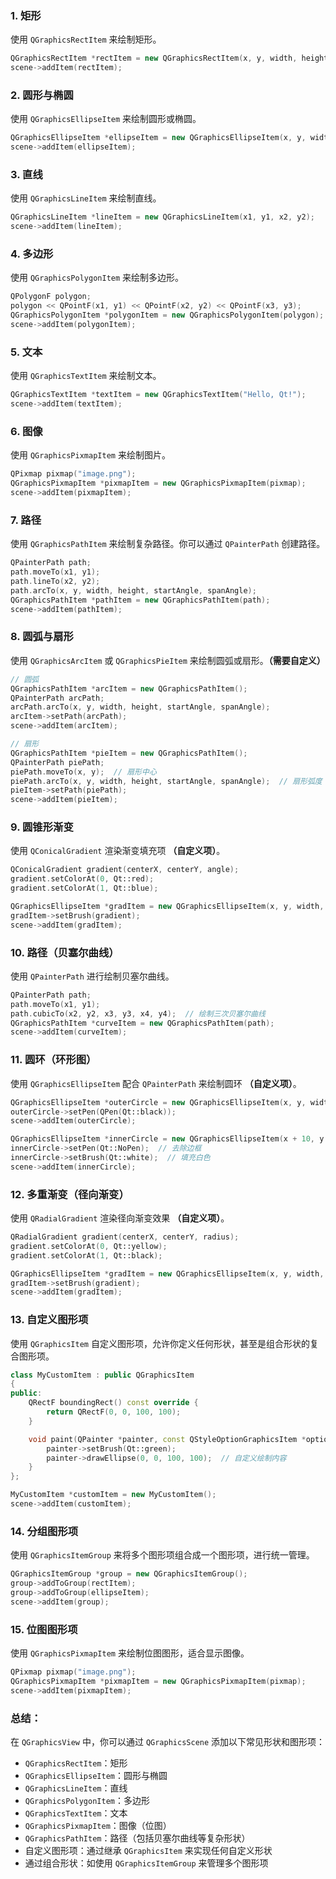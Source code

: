 ### 1. **矩形**

使用 `QGraphicsRectItem` 来绘制矩形。

```cpp
QGraphicsRectItem *rectItem = new QGraphicsRectItem(x, y, width, height);
scene->addItem(rectItem);
```

### 2. **圆形与椭圆**

使用 `QGraphicsEllipseItem` 来绘制圆形或椭圆。

```cpp
QGraphicsEllipseItem *ellipseItem = new QGraphicsEllipseItem(x, y, width, height);
scene->addItem(ellipseItem);
```

### 3. **直线**

使用 `QGraphicsLineItem` 来绘制直线。

```cpp
QGraphicsLineItem *lineItem = new QGraphicsLineItem(x1, y1, x2, y2);
scene->addItem(lineItem);
```

### 4. **多边形**

使用 `QGraphicsPolygonItem` 来绘制多边形。

```cpp
QPolygonF polygon;
polygon << QPointF(x1, y1) << QPointF(x2, y2) << QPointF(x3, y3);
QGraphicsPolygonItem *polygonItem = new QGraphicsPolygonItem(polygon);
scene->addItem(polygonItem);
```

### 5. **文本**

使用 `QGraphicsTextItem` 来绘制文本。

```cpp
QGraphicsTextItem *textItem = new QGraphicsTextItem("Hello, Qt!");
scene->addItem(textItem);
```

### 6. **图像**

使用 `QGraphicsPixmapItem` 来绘制图片。

```cpp
QPixmap pixmap("image.png");
QGraphicsPixmapItem *pixmapItem = new QGraphicsPixmapItem(pixmap);
scene->addItem(pixmapItem);
```

### 7. **路径**

使用 `QGraphicsPathItem` 来绘制复杂路径。你可以通过 `QPainterPath` 创建路径。

```cpp
QPainterPath path;
path.moveTo(x1, y1);
path.lineTo(x2, y2);
path.arcTo(x, y, width, height, startAngle, spanAngle);
QGraphicsPathItem *pathItem = new QGraphicsPathItem(path);
scene->addItem(pathItem);
```

### 8. **圆弧与扇形**

使用 `QGraphicsArcItem` 或 `QGraphicsPieItem` 来绘制圆弧或扇形。**（需要自定义）**

```cpp
// 圆弧
QGraphicsPathItem *arcItem = new QGraphicsPathItem();
QPainterPath arcPath;
arcPath.arcTo(x, y, width, height, startAngle, spanAngle);
arcItem->setPath(arcPath);
scene->addItem(arcItem);
```

```cpp
// 扇形
QGraphicsPathItem *pieItem = new QGraphicsPathItem();
QPainterPath piePath;
piePath.moveTo(x, y);  // 扇形中心
piePath.arcTo(x, y, width, height, startAngle, spanAngle);  // 扇形弧度
pieItem->setPath(piePath);
scene->addItem(pieItem);
```

### 9. **圆锥形渐变**

使用 `QConicalGradient` 渲染渐变填充项 **（自定义项）**。

```cpp
QConicalGradient gradient(centerX, centerY, angle);
gradient.setColorAt(0, Qt::red);
gradient.setColorAt(1, Qt::blue);

QGraphicsEllipseItem *gradItem = new QGraphicsEllipseItem(x, y, width, height);
gradItem->setBrush(gradient);
scene->addItem(gradItem);
```

### 10. **路径（贝塞尔曲线）**

使用 `QPainterPath` 进行绘制贝塞尔曲线。

```cpp
QPainterPath path;
path.moveTo(x1, y1);
path.cubicTo(x2, y2, x3, y3, x4, y4);  // 绘制三次贝塞尔曲线
QGraphicsPathItem *curveItem = new QGraphicsPathItem(path);
scene->addItem(curveItem);
```

### 11. **圆环（环形图）**

使用 `QGraphicsEllipseItem` 配合 `QPainterPath` 来绘制圆环 **（自定义项）**。

```cpp
QGraphicsEllipseItem *outerCircle = new QGraphicsEllipseItem(x, y, width, height);
outerCircle->setPen(QPen(Qt::black));
scene->addItem(outerCircle);

QGraphicsEllipseItem *innerCircle = new QGraphicsEllipseItem(x + 10, y + 10, width - 20, height - 20);
innerCircle->setPen(Qt::NoPen);  // 去除边框
innerCircle->setBrush(Qt::white);  // 填充白色
scene->addItem(innerCircle);
```

### 12. **多重渐变（径向渐变）**

使用 `QRadialGradient` 渲染径向渐变效果 **（自定义项）**。

```cpp
QRadialGradient gradient(centerX, centerY, radius);
gradient.setColorAt(0, Qt::yellow);
gradient.setColorAt(1, Qt::black);

QGraphicsEllipseItem *gradItem = new QGraphicsEllipseItem(x, y, width, height);
gradItem->setBrush(gradient);
scene->addItem(gradItem);
```

### 13. **自定义图形项**

使用 `QGraphicsItem` 自定义图形项，允许你定义任何形状，甚至是组合形状的复合图形项。

```cpp
class MyCustomItem : public QGraphicsItem
{
public:
    QRectF boundingRect() const override {
        return QRectF(0, 0, 100, 100);
    }

    void paint(QPainter *painter, const QStyleOptionGraphicsItem *option, QWidget *widget) override {
        painter->setBrush(Qt::green);
        painter->drawEllipse(0, 0, 100, 100);  // 自定义绘制内容
    }
};

MyCustomItem *customItem = new MyCustomItem();
scene->addItem(customItem);
```

### 14. **分组图形项**

使用 `QGraphicsItemGroup` 来将多个图形项组合成一个图形项，进行统一管理。

```cpp
QGraphicsItemGroup *group = new QGraphicsItemGroup();
group->addToGroup(rectItem);
group->addToGroup(ellipseItem);
scene->addItem(group);
```

### 15. **位图图形项**

使用 `QGraphicsPixmapItem` 来绘制位图图形，适合显示图像。

```cpp
QPixmap pixmap("image.png");
QGraphicsPixmapItem *pixmapItem = new QGraphicsPixmapItem(pixmap);
scene->addItem(pixmapItem);
```

### 总结：

在 `QGraphicsView` 中，你可以通过 `QGraphicsScene` 添加以下常见形状和图形项：

- `QGraphicsRectItem`：矩形
- `QGraphicsEllipseItem`：圆形与椭圆
- `QGraphicsLineItem`：直线
- `QGraphicsPolygonItem`：多边形
- `QGraphicsTextItem`：文本
- `QGraphicsPixmapItem`：图像（位图）
- `QGraphicsPathItem`：路径（包括贝塞尔曲线等复杂形状）
- 自定义图形项：通过继承 `QGraphicsItem` 来实现任何自定义形状
- 通过组合形状：如使用 `QGraphicsItemGroup` 来管理多个图形项
